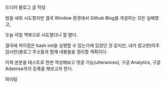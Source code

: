 <!-- Front Matter : 머리말 -->
<!-- ---
title: "jekyll theme 기반 블로그에서 문서를 작성하는 방법"
author:
  name: 김 민석
  link: https://github.com/minnnnnnnn-dev
date: 2024-09-03 15:14:00 +0900
categories: [Editor]
tags: [Editor, Jekyll, Personal]
--- -->

드디어 블로그 글 작성

밤을 새워 시도했지만 결국 Window 환경에서 Github Blog를 개설하는 것은 실패했고,

오늘 아침 맥북으로 시도했더니 잘 됐다.

결국에 차이점은 bash init을 실행할 수 있는가에 있었던 것 같지만, 내가 참고한(아주 감사한)블로그 주소들과 함께 내용들을 정리할 계획이다.

이제 본문을 테스트로 한번 작성해보고 댓글 기능(utterances), 구글 Analytics, 구글 Adsense까지 등록을 해보고자 한다.

화이팅


<!-- 참고 자료 : https://univdev.page/posts/how-to-write-blog-post/ -->
<!-- utterances 참고 : https://www.irgroup.org/posts/utternace-comments-system/ -->
 <!-- utterances 오류 참고 : https://github.com/absolutelyfullycapable/blog-comments/issues/2 -->